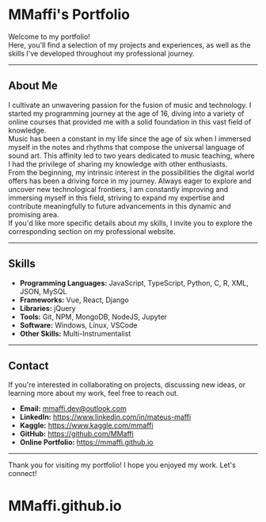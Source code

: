 # MMaffi's Portfolio

Welcome to my portfolio! <br>
Here, you'll find a selection of my projects and experiences, as well as the skills I've developed throughout my professional journey.

---

## About Me

I cultivate an unwavering passion for the fusion of music and technology. I started my programming journey at the age of 16, diving into a variety of online courses that provided me with a solid foundation in this vast field of knowledge. <br>
Music has been a constant in my life since the age of six when I immersed myself in the notes and rhythms that compose the universal language of sound art. This affinity led to two years dedicated to music teaching, where I had the privilege of sharing my knowledge with other enthusiasts. <br>
From the beginning, my intrinsic interest in the possibilities the digital world offers has been a driving force in my journey. Always eager to explore and uncover new technological frontiers, I am constantly improving and immersing myself in this field, striving to expand my expertise and contribute meaningfully to future advancements in this dynamic and promising area. <br>
If you'd like more specific details about my skills, I invite you to explore the corresponding section on my professional website.

---

## Skills

- **Programming Languages:** JavaScript, TypeScript, Python, C, R, XML, JSON, MySQL
- **Frameworks:** Vue, React, Django
- **Libraries:** jQuery
- **Tools:** Git, NPM, MongoDB, NodeJS, Jupyter
- **Software:** Windows, Linux, VSCode
- **Other Skills:** Multi-Instrumentalist

---

## Contact

If you're interested in collaborating on projects, discussing new ideas, or learning more about my work, feel free to reach out.

- **Email:** mmaffi.dev@outlook.com
- **LinkedIn:** https://www.linkedin.com/in/mateus-maffi
- **Kaggle:** https://www.kaggle.com/mmaffi
- **GitHub:** https://github.com/MMaffi
- **Online Portfolio:** https://mmaffi.github.io

---

Thank you for visiting my portfolio! I hope you enjoyed my work. Let's connect!

# MMaffi.github.io
